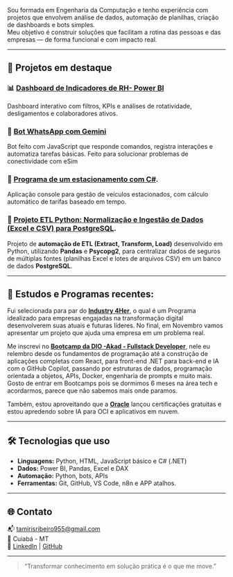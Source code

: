 
Sou formada em Engenharia da Computação e tenho experiência com projetos que envolvem análise de dados, automação de planilhas, criação de dashboards e bots simples.  
Meu objetivo é construir soluções que facilitam a rotina das pessoas e das empresas — de forma funcional e com impacto real.

---

## 💼 Projetos em destaque

### 📊 [Dashboard de Indicadores de RH- Power BI](https://github.com/tamhiull/IndicadoresRh)
Dashboard interativo com filtros, KPIs e análises de rotatividade, desligamentos e colaboradores ativos.

### 🤖 [Bot WhatsApp com Gemini](https://github.com/tamhiull/whatsapp-gemini-bot)
Bot feito com JavaScript que responde comandos, registra interações e automatiza tarefas básicas.
Feito para solucionar problemas de conectividade com eSim 

### 🤖 [Programa de um estacionamento com C#](https://github.com/tamhiull/ProjetoEstacionamento).
Aplicação console para gestão de veículos estacionados, com cálculo automático de tarifas baseado em tempo. 

### 🐍 [Projeto ETL Python: Normalização e Ingestão de Dados (Excel e CSV) para PostgreSQL](https://github.com/tamhiull/integracao_dados).
Projeto de **automação de ETL (Extract, Transform, Load)** desenvolvido em Python, utilizando **Pandas** e **Psycopg2**, para centralizar dados de seguros de múltiplas fontes (planilhas Excel e lotes de arquivos CSV) em um banco de dados **PostgreSQL**. 

---

## 💼 Estudos e Programas recentes: 
Fui selecionada para par do [**Industry 4Her**](https://www.linkedin.com/company/industry4her1/), o qual é um Programa idealizado para empresas engajadas na transformação digital desenvolverem suas atuais e futuras líderes. No final, em Novembro vamos apresentar um projeto que ajuda uma empresa em um problema real. 

Me inscrevi no [**Bootcamp da DIO -Akad - Fullstack Developer**](https://web.dio.me/track/akad-fullstack-developer?tab=about), nele eu relembro desde os fundamentos de programação até a construção de aplicações completas com React, para front-end .NET para back-end e IA com o GitHub Copilot, passando por estruturas de dados, programação orientada a objetos, APIs, Docker, engenharia de prompts e muito mais. Gosto de entrar em Bootcamps pois se dormimos 6 meses na área tech e acordarmos, parece que não sabemos mais onde paramos.

Também, estou aproveitando que a [**Oracle**](https://mylearn.oracle.com/ou/home) lançou certificações gratuitas e estou apredendo sobre IA para OCI e aplicativos em nuvem. 


---

## 🛠️ Tecnologias que uso

- **Linguagens:** Python, HTML, JavaScript básico e C# (.NET)
- **Dados:** Power BI, Pandas, Excel e DAX
- **Automação:** Python, bots, APIs
- **Ferramentas:** Git, GitHub, VS Code, n8n e APP atalhos.

---

## 🌐 Contato

📬 tamirisribeiro955@gmail.com  
📍 Cuiabá - MT  
🔗 [LinkedIn](https://linkedin.com/in/tamicomp) | [GitHub](https://github.com/tamhiull)

---

> “Transformar conhecimento em solução prática é o que me move.”
